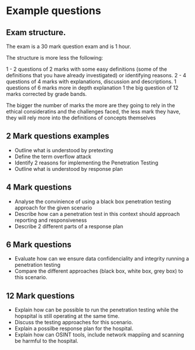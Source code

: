 # Example questions 

## Exam structure. 

The exam is a 30 mark question exam and is 1 hour. 

The structure is more less the following:

1 - 2 questions of 2 marks with some easy definitions (some of the definitions that you have already investigated) or identifying reasons.
2 - 4 questions of 4 marks with explanations, discussion and descriptions. 
1  questions of 6 marks more in depth explanation
1 the big question of 12 marks corrected by grade bands. 

The bigger the number of marks the more are they going to rely in the ethical consideratins and the challenges faced, the less mark they have, they will rely more into the definitions of concepts themselves

## 2 Mark questions examples 

- Outline what is understood by pretexting
- Define the term overflow attack
- Identify 2 reasons for implementing the Penetration Testing
- Outline what is understood by response plan 



## 4 Mark questions

- Analyse the convinience of using a black box penetration testing approach for the given scenario 
- Describe how can a penetration test in this context should approach reporting and responsiveness
- Describe 2 different parts of a response plan

## 6 Mark questions 

- Evaluate how can we ensure data confidenciality and integrity running a penetration testing 
- Compare the different approaches (black box, white box, grey box) to this scenario. 

## 12 Mark questions

- Explain how can be possible to run the penetration testing while the hopspital is still operating at the same time. 
- Discuss the testing approaches for this scenario. 
- Explain a possilbe response plan for the hospital. 
- Explain how can OSINT tools, include network mappiing  and scanning be harmful to the hospital.
